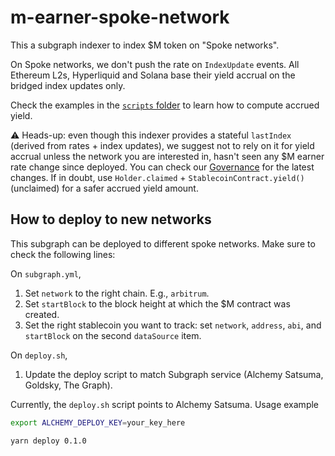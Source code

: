 # m-earner-spoke-network

This a subgraph indexer to index $M token on "Spoke networks".

On Spoke networks, we don't push the rate on `IndexUpdate` events. All Ethereum L2s, Hyperliquid and Solana base their yield accrual on the bridged index updates only.

Check the examples in the [`scripts` folder](./scripts/) to learn how to compute accrued yield.

⚠️ Heads-up: even though this indexer provides a stateful `lastIndex` (derived from rates + index updates), we suggest not to rely on it for yield accrual unless the network you are interested in, hasn't seen any $M earner rate change since deployed. You can check our [Governance](https://governance.m0.org/config/protocol) for the latest changes. If in doubt, use `Holder.claimed` + `StablecoinContract.yield()` (unclaimed) for a safer accrued yield amount.

## How to deploy to new networks

This subgraph can be deployed to different spoke networks. Make sure to check the following lines:

On `subgraph.yml`,

1. Set `network` to the right chain. E.g., `arbitrum`.
1. Set `startBlock` to the block height at which the $M contract was created.
1. Set the right stablecoin you want to track: set `network`, `address`, `abi`, and `startBlock` on the second `dataSource` item.

On `deploy.sh`,

1. Update the deploy script to match Subgraph service (Alchemy Satsuma, Goldsky, The Graph).

Currently, the `deploy.sh` script points to Alchemy Satsuma. Usage example

```sh
export ALCHEMY_DEPLOY_KEY=your_key_here

yarn deploy 0.1.0
```

